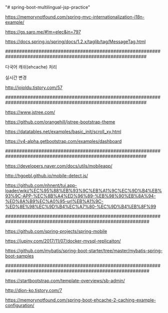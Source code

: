"# spring-boot-multilingual-jsp-practice" 

https://memorynotfound.com/spring-mvc-internationalization-i18n-example/

https://gs.saro.me/#!m=elec&jn=797

https://docs.spring.io/spring/docs/1.2.x/taglib/tag/MessageTag.html


###########################################################################################################

다국어 캐쉬(ehcache) 처리

실시간 변경

http://jojoldu.tistory.com/57


###########################################################################################################


https://www.jstree.com/


https://github.com/orangehill/jstree-bootstrap-theme


https://datatables.net/examples/basic_init/scroll_xy.html


https://v4-alpha.getbootstrap.com/examples/dashboard


###########################################################################################################


https://developers.naver.com/docs/utils/mobileapp/


http://hgoebl.github.io/mobile-detect.js/


https://github.com/nhnent/tui.app-loader/wiki/%EC%95%88%EB%93%9C%EB%A1%9C%EC%9D%B4%EB%93%9C-APP-%EC%8B%A4%ED%96%89-%EB%98%90%EB%8A%94-%ED%8A%B9%EC%A0%95-url%EB%A1%9C-%ED%8E%98%EC%9D%B4%EC%A7%80-%EC%9D%B4%EB%8F%99


############################################################################################################



https://github.com/spring-projects/spring-mobile


https://jupiny.com/2017/11/07/docker-mysql-replicaiton/


https://github.com/mybatis/spring-boot-starter/tree/master/mybatis-spring-boot-samples


############################################################################################################


https://startbootstrap.com/template-overviews/sb-admin/


http://dion-ko.tistory.com/7


https://memorynotfound.com/spring-boot-ehcache-2-caching-example-configuration/


